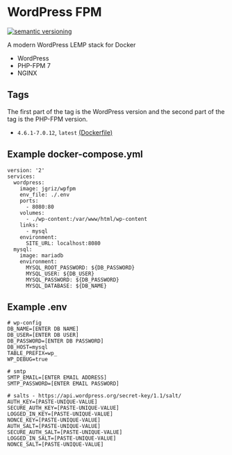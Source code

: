 # WordPress FPM

[![semantic versioning](https://img.shields.io/github/release/joshcummingsdesign/wordpress-fpm.svg)](https://github.com/joshcummingsdesign/wordpress-fpm)

A modern WordPress LEMP stack for Docker

* WordPress
* PHP-FPM 7
* NGINX

## Tags

The first part of the tag is the WordPress version and the second part of the tag is the PHP-FPM version.

* `4.6.1-7.0.12`, `latest` [(Dockerfile)](https://github.com/joshcummingsdesign/wordpress-fpm/blob/4.6.1-7.0.12/Dockerfile)

## Example docker-compose.yml

```shell
version: '2'
services:
  wordpress:
    image: jgriz/wpfpm
    env_file: ./.env
    ports:
      - 8080:80
    volumes:
      - ./wp-content:/var/www/html/wp-content
    links:
      - mysql
    environment:
      SITE_URL: localhost:8080
  mysql:
    image: mariadb
    environment:
      MYSQL_ROOT_PASSWORD: ${DB_PASSWORD}
      MYSQL_USER: ${DB_USER}
      MYSQL_PASSWORD: ${DB_PASSWORD}
      MYSQL_DATABASE: ${DB_NAME}
```

## Example .env

```shell
# wp-config
DB_NAME=[ENTER DB NAME]
DB_USER=[ENTER DB USER]
DB_PASSWORD=[ENTER DB PASSWORD]
DB_HOST=mysql
TABLE_PREFIX=wp_
WP_DEBUG=true

# smtp
SMTP_EMAIL=[ENTER EMAIL ADDRESS]
SMTP_PASSWORD=[ENTER EMAIL PASSWORD]

# salts - https://api.wordpress.org/secret-key/1.1/salt/
AUTH_KEY=[PASTE-UNIQUE-VALUE]
SECURE_AUTH_KEY=[PASTE-UNIQUE-VALUE]
LOGGED_IN_KEY=[PASTE-UNIQUE-VALUE]
NONCE_KEY=[PASTE-UNIQUE-VALUE]
AUTH_SALT=[PASTE-UNIQUE-VALUE]
SECURE_AUTH_SALT=[PASTE-UNIQUE-VALUE]
LOGGED_IN_SALT=[PASTE-UNIQUE-VALUE]
NONCE_SALT=[PASTE-UNIQUE-VALUE]
```

